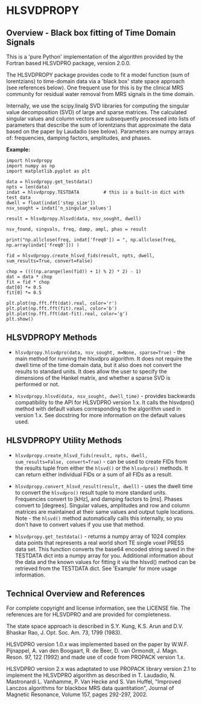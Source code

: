 HLSVDPROPY
======

Overview - Black box fitting of Time Domain Signals
------

This is a 'pure Python' implementation of the algorithm provided by the Fortran
based HLSVDPRO package, version 2.0.0. 

The HLSVDPROPY package provides code to fit a model function (sum of lorentzians) 
to time-domain data via a 'black box' state space approach (see references below). 
One frequent use for this is by the clinical MRS community for residual water 
removal from MRS signals in the time domain.    

Internally, we use the scipy.linalg SVD libraries for computing the singular 
value decomposition (SVD) of large and sparse matrices. The calculated singular 
values and column vectors are subsequently processed into lists of parameters 
that describe the sum of lorentzians that approximate the data based on the 
paper by Laudadio (see below). Parameters are numpy arrays of: frequencies, 
damping factors, amplitudes, and phases. 


**Example:**

```
import hlsvdpropy
import numpy as np
import matplotlib.pyplot as plt

data = hlsvdpropy.get_testdata()
npts = len(data)
indat = hlsvdpropy.TESTDATA   		# this is a built-in dict with test data 
dwell = float(indat['step_size'])
nsv_sought = indat['n_singular_values']

result = hlsvdpropy.hlsvd(data, nsv_sought, dwell)

nsv_found, singvals, freq, damp, ampl, phas = result

print("np.allclose(freq, indat['freq0']) = ", np.allclose(freq, np.array(indat['freq0'])) )

fid = hlsvdpropy.create_hlsvd_fids(result, npts, dwell, sum_results=True, convert=False)

chop = ((((np.arange(len(fid)) + 1) % 2) * 2) - 1)
dat = data * chop
fit = fid * chop
dat[0] *= 0.5
fit[0] *= 0.5

plt.plot(np.fft.fft(dat).real, color='r') 
plt.plot(np.fft.fft(fit).real, color='b') 
plt.plot(np.fft.fft(dat-fit).real, color='g')
plt.show()

```

HLSVDPROPY Methods
------

- `hlsvdpropy.hlsvdpro(data, nsv_sought, m=None, sparse=True)` - the main method 
for running the hlsvdpro algorithm. It does not require the dwell time of the 
time domain data, but it also does not convert the results to standard units. It
does allow the user to specify the dimensions of the Hankel matrix, and whether
a sparse SVD is performed or not.

- `hlsvdpropy.hlsvd(data, nsv_sought, dwell_time)` - provides backwards 
compatibility to the API for HLSVDPRO version 1.x. It calls the hlsvdpro() method
with default values corresponding to the algorithm used in version 1.x. See 
docstring for more information on the default values used.

HLSVDPROPY Utility Methods
------
- `hlsvdpropy.create_hlsvd_fids(result, npts, dwell, sum_results=False, convert=True)` - 
can be used to create FIDs from the results tuple from either the `hlsvd()` 
or the `hlsvdpro()` methods. It can return either individual FIDs or a sum of 
all FIDs as a result.  

- `hlsvdpropy.convert_hlsvd_result(result, dwell)` - uses the dwell time to 
convert the `hlsvdpro()` result tuple to more standard units. Frequencies 
convert to [kHz], and damping factors to [ms]. Phases convert to [degrees]. 
Singular values, amplitudes and row and column matrices are maintained at 
their same values and output tuple locations. Note - the `hlsvd()` method 
automatically calls this internally, so you don't have to convert values
if you use that method.

- `hlsvdpropy.get_testdata()` - returns a numpy array of 1024 complex data 
points that represents a real world short TE single voxel PRESS data set.
This function converts the base64 encoded string saved in the TESTDATA dict
into a numpy array for you. Additional information about the data and the 
known values for fitting it via the hlsvd() method can be retrieved from 
the TESTDATA dict.  See 'Example' for more usage information.

Technical Overview and References
------

For complete copyright and license information, see the LICENSE file. The 
references are for HLSVDPRO and are provided for completeness.

The state space approach is described in S.Y. Kung, K.S. Arun and D.V. Bhaskar
Rao, J. Opt. Soc. Am. 73, 1799 (1983).

HLSVDPRO version 1.0.x was implemented based on the paper by W.W.F. Pijnappel, 
A. van den Boogaart, R. de Beer, D. van Ormondt, J. Magn. Reson. 97, 122 (1992)
and made use of code from PROPACK version 1.x.

HLSVDPRO version 2.x was adaptated to use PROPACK library version 2.1 to 
implement the HLSVDPRO algorithm as described in T. Laudadio, N. Mastronardi
L. Vanhamme, P. Van Hecke and S. Van Huffel, "Improved Lanczos algorithms for 
blackbox MRS data quantitation", Journal of Magnetic Resonance, Volume 157, 
pages 292-297, 2002. 

